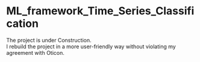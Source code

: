 # ML_framework_Time_Series_Classification
The project is under Construction.\
I rebuild the project in a more user-friendly way
without violating my agreement with Oticon.